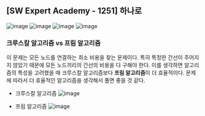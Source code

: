 ## [SW Expert Academy - 1251] 하나로

![image](https://user-images.githubusercontent.com/22045163/112419445-c5d63180-8d6e-11eb-8b3a-c0db1719513f.png)
![image](https://user-images.githubusercontent.com/22045163/112419488-d8506b00-8d6e-11eb-80c5-ec1de80c4abc.png)
![image](https://user-images.githubusercontent.com/22045163/112419531-edc59500-8d6e-11eb-9bc7-58b40c7924b5.png)
![image](https://user-images.githubusercontent.com/22045163/112419563-f6b66680-8d6e-11eb-8048-3a49204a5be7.png)

### 크루스칼 알고리즘 vs 프림 알고리즘

이 문제는 모든 노드를 연결하는 최소 비용을 찾는 문제이다. 특히 특정한 간선이 주어지지 않았기 때문에 모든 노드끼리의 간선의 비용을 다 구해야 한다. 이를 생각하면 알고리즘의 특성을 고려했을 때 크루스칼 알고리즘보다 **프림 알고리즘**이 더 효율적이다. 문제에 따라서 더 효율적인 알고리즘을 생각해서 풀면 좋을 것 같다.

- 크루스칼 알고리즘
  ![image](https://user-images.githubusercontent.com/22045163/112420467-97f1ec80-8d70-11eb-8e2a-785f70b4317e.png)

- 프림 알고리즘
  ![image](https://user-images.githubusercontent.com/22045163/112419654-1c437000-8d6f-11eb-89cf-e46840b9961c.png)

